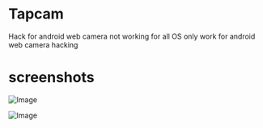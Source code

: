 # Tapcam
Hack for android web camera not working for all OS only work for android web camera hacking 

# screenshots
![Image](https://github.com/user-attachments/assets/c2750226-3baa-4145-b3eb-d1a99c34b350)

![Image](https://github.com/user-attachments/assets/e7236d80-3264-4767-b756-1e01d2daeeb3)
